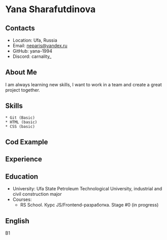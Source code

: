 # Yana Sharafutdinova
## Contacts
* Location: Ufa, Russia
* Email: neparis@yandex.ru
* GitHub: yana-1994
* Discord: carnality_
## About Me
I am always learning new skills, I want to work in a team and create a great project together.
## Skills
    * Git (Basic)
    * HTML (basic)
    * CSS (basic)
## Cod Example
## Experience
## Education
* University: Ufa State Petroleum Technological University, industrial and civil construction major
* Courses:
    * RS School. Курс JS/Frontend-разработка. Stage #0 (in progress)
## English
B1